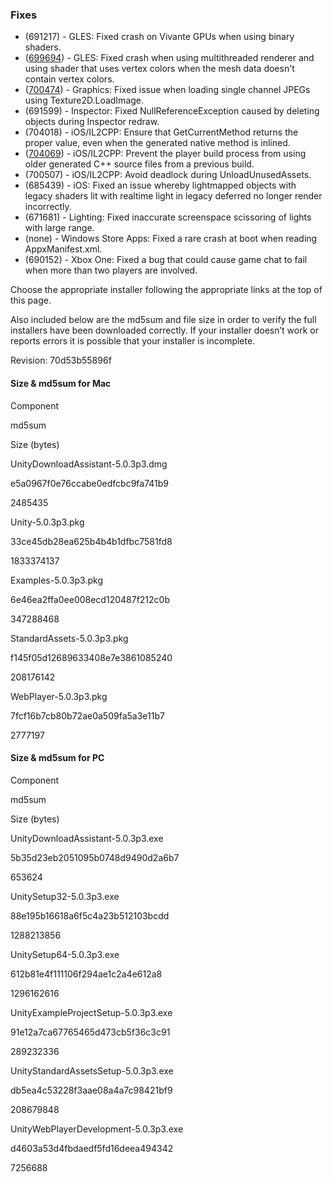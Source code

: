 ### Fixes

*   (691217) - GLES: Fixed crash on Vivante GPUs when using binary shaders.
*   ([699694](http://issuetracker.unity3d.com/issues/lacking-vertex-attributes-causes-a-crash-on-multithreaded-rendering)) - GLES: Fixed crash when using multithreaded renderer and using shader that uses vertex colors when the mesh data doesn't contain vertex colors.
*   ([700474](http://issuetracker.unity3d.com/issues/image-isnt-displayed-correctly-when-using-new-www-url-to-load-a-single-color-channel-jpg-file)) - Graphics: Fixed issue when loading single channel JPEGs using Texture2D.LoadImage.
*   (691599) - Inspector: Fixed NullReferenceException caused by deleting objects during Inspector redraw.
*   (704018) - iOS/IL2CPP: Ensure that GetCurrentMethod returns the proper value, even when the generated native method is inlined.
*   ([704069](http://issuetracker.unity3d.com/issues/il2cpp-ios-build-fails-when-removing-scripts-between-builds-without-restarting-editor)) - iOS/IL2CPP: Prevent the player build process from using older generated C++ source files from a previous build.
*   (700507) - iOS/IL2CPP: Avoid deadlock during UnloadUnusedAssets.
*   (685439) - iOS: Fixed an issue whereby lightmapped objects with legacy shaders lit with realtime light in legacy deferred no longer render incorrectly.
*   (671681) - Lighting: Fixed inaccurate screenspace scissoring of lights with large range.
*   (none) - Windows Store Apps: Fixed a rare crash at boot when reading AppxManifest.xml.
*   (690152) - Xbox One: Fixed a bug that could cause game chat to fail when more than two players are involved.

Choose the appropriate installer following the appropriate links at the top of this page.

Also included below are the md5sum and file size in order to verify the full installers have been downloaded correctly. If your installer doesn’t work or reports errors it is possible that your installer is incomplete.

Revision: 70d53b55896f

#### Size & md5sum for Mac

Component

md5sum

Size (bytes)

UnityDownloadAssistant-5.0.3p3.dmg

e5a0967f0e76ccabe0edfcbc9fa741b9

2485435

Unity-5.0.3p3.pkg

33ce45db28ea625b4b4b1dfbc7581fd8

1833374137

Examples-5.0.3p3.pkg

6e46ea2ffa0ee008ecd120487f212c0b

347288468

StandardAssets-5.0.3p3.pkg

f145f05d12689633408e7e3861085240

208176142

WebPlayer-5.0.3p3.pkg

7fcf16b7cb80b72ae0a509fa5a3e11b7

2777197

#### Size & md5sum for PC

Component

md5sum

Size (bytes)

UnityDownloadAssistant-5.0.3p3.exe

5b35d23eb2051095b0748d9490d2a6b7

653624

UnitySetup32-5.0.3p3.exe

88e195b16618a6f5c4a23b512103bcdd

1288213856

UnitySetup64-5.0.3p3.exe

612b81e4f111106f294ae1c2a4e612a8

1296162616

UnityExampleProjectSetup-5.0.3p3.exe

91e12a7ca67765465d473cb5f36c3c91

289232336

UnityStandardAssetsSetup-5.0.3p3.exe

db5ea4c53228f3aae08a4a7c98421bf9

208679848

UnityWebPlayerDevelopment-5.0.3p3.exe

d4603a53d4fbdaedf5fd16deea494342

7256688